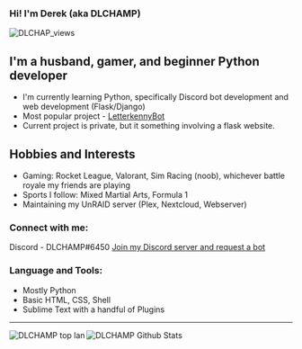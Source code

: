 ### Hi!  I'm Derek (aka DLCHAMP)
<img align="left" alt="DLCHAP_views" src="https://komarev.com/ghpvc/?username=dlchamp&color=lightgrey" />
&nbsp;


## I'm a husband, gamer, and beginner Python developer
- I'm currently learning Python, specifically Discord bot development and web development (Flask/Django)
- Most popular project - [LetterkennyBot](https://github.com/dlchamp/LetterkennyBot)
- Current project is private, but it something involving a flask website.


## Hobbies and Interests
- Gaming: Rocket League, Valorant, Sim Racing (noob), whichever battle royale my friends are playing
- Sports I follow: Mixed Martial Arts, Formula 1
- Maintaining my UnRAID server (Plex, Nextcloud, Webserver)


### Connect with me:
Discord - DLCHAMP#6450
[Join my Discord server and request a bot](https://discord.gg/MFgAmhfdqy)

### Language and Tools:
- Mostly Python
- Basic HTML, CSS, Shell
- Sublime Text with a handful of Plugins

<hr>
<img align="left" alt="DLCHAMP top lan" src="https://github-readme-stats.vercel.app/api/top-langs/?username=dlchamp&theme=dark&hide_border=true" />

<img align="left" alt="DLCHAMP Github Stats" src="https://github-readme-stats.vercel.app/api?username=dlchamp&theme=dark&show_icons=true&hide_border=true&count_private=true&include_all_commits=true" />
